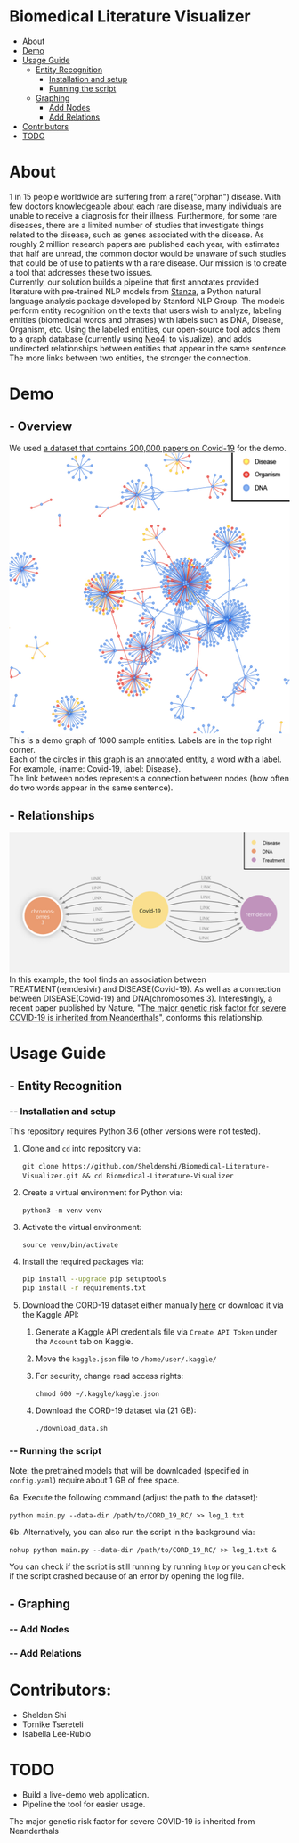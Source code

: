 # Biomedical Literature Visualizer 
- [About](#about)
- [Demo](#demo)
- [Usage Guide](#usage-guide)
   - [Entity Recognition](#entity-recognition)
      - [Installation and setup](#installation-and-setup)
      - [Running the script](#running-the-script)
   - [Graphing](#graphing)
      - [Add Nodes](#add-nodes)
      - [Add Relations](#add-relations)
- [Contributors](#contributors)
- [TODO](#todo)

# About
1 in 15 people worldwide are suffering from a rare("orphan") disease. With few doctors knowledgeable about each rare disease, many individuals are unable to receive a diagnosis for their illness. Furthermore, for some rare diseases, there are a limited number of studies that investigate things related to the disease, such as genes associated with the disease. As roughly 2 million research papers are published each year, with estimates that half are unread, the common doctor would be unaware of such studies that could be of use to patients with a rare disease. Our mission is to create a tool that addresses these two issues. <br />
Currently, our solution builds a pipeline that first annotates provided literature with pre-trained NLP models from [Stanza](https://stanfordnlp.github.io/stanza/), a Python natural language analysis package developed by Stanford NLP Group. The models perform entity recognition on the texts that users wish to analyze, labeling entities (biomedical words and phrases) with labels such as DNA, Disease, Organism, etc. Using the labeled entities, our open-source tool adds them to a graph database (currently using [Neo4j](https://neo4j.com/) to visualize), and adds undirected relationships between entities that appear in the same sentence. The more links between two entities, the stronger the connection.

# Demo
## - Overview
We used [a dataset that contains 200,000 papers on Covid-19](https://www.kaggle.com/allen-institute-for-ai/CORD-19-research-challenge) for the demo.
![1000 Sample Nodes](media/1000_sample_nodes.jpg)
This is a demo graph of 1000 sample entities. Labels are in the top right corner. <br />
Each of the circles in this graph is an annotated entity, a word with a label. For example, {name: Covid-19, label: Disease}. <br />
The link between nodes represents a connection between nodes (how often do two words appear in the same sentence).
## - Relationships
![example](media/link_sample1.jpg)
In this example, the tool finds an association between TREATMENT(remdesivir) and DISEASE(Covid-19). As well as a connection between DISEASE(Covid-19) and DNA(chromosomes 3). Interestingly, a recent paper published by Nature, "[The major genetic risk factor for severe COVID-19 is inherited from Neanderthals](https://www.nature.com/articles/s41586-020-2818-3)", conforms this relationship.
# Usage Guide
## - Entity Recognition
### -- Installation and setup
This repository requires Python 3.6 (other versions were not tested).

1. Clone and `cd` into repository via: 

   `git clone https://github.com/Sheldenshi/Biomedical-Literature-Visualizer.git && cd Biomedical-Literature-Visualizer`

2. Create a virtual environment for Python via: 

   `python3 -m venv venv`

3. Activate the virtual environment: 

   `source venv/bin/activate`

4. Install the required packages via: 

   ```bash
   pip install --upgrade pip setuptools
   pip install -r requirements.txt
   ```

5. Download the CORD-19 dataset either manually [here](https://www.kaggle.com/allen-institute-for-ai/CORD-19-research-challenge) or download it via the Kaggle API:

   1. Generate a Kaggle API credentials file via `Create API Token` under the `Account` tab on Kaggle.

   2. Move the `kaggle.json` file to `/home/user/.kaggle/`

   3. For security, change read access rights: 

      `chmod 600 ~/.kaggle/kaggle.json` 

   4. Download the CORD-19 dataset via (21 GB):

      `./download_data.sh`

### -- Running the script

Note: the pretrained models that will be downloaded (specified in `config.yaml`) require about 1 GB of free space.

6a. Execute the following command (adjust the path to the dataset): 

`python main.py --data-dir /path/to/CORD_19_RC/ >> log_1.txt`

6b. Alternatively, you can also run the script in the background via:

`nohup python main.py --data-dir /path/to/CORD_19_RC/ >> log_1.txt &`

You can check if the script is still running by running `htop` or you can check if the script crashed because of an error by opening the log file.
## - Graphing
### -- Add Nodes
### -- Add Relations
# Contributors:
* Shelden Shi
* Tornike Tsereteli
* Isabella Lee-Rubio
# TODO
* Build a live-demo web application.
* Pipeline the tool for easier usage.

The major genetic risk factor for severe COVID-19 is inherited from Neanderthals
